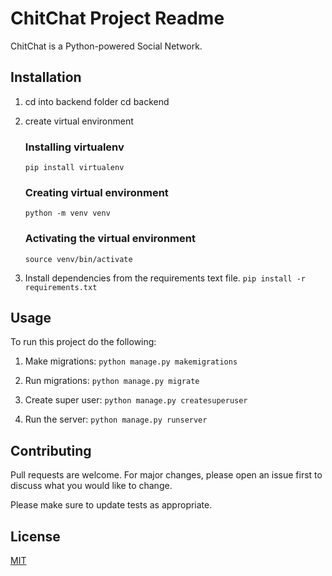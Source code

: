 # ChitChat Project Readme

ChitChat is a Python-powered Social Network.

## Installation

1. cd into backend folder
    cd backend

2. create virtual environment
    ### Installing virtualenv
    ```pip install virtualenv```

    ### Creating virtual environment
    ```python -m venv venv```

    ### Activating the virtual environment
    ```source venv/bin/activate```

3. Install dependencies from the requirements text file.
    ```pip install -r requirements.txt```

## Usage
To run this project do the following:

1. Make migrations:
```python manage.py makemigrations```

2. Run migrations:
```python manage.py migrate```

3. Create super user:
```python manage.py createsuperuser```

4. Run the server:
```python manage.py runserver```



## Contributing

Pull requests are welcome. For major changes, please open an issue first
to discuss what you would like to change.

Please make sure to update tests as appropriate.

## License

[MIT](https://choosealicense.com/licenses/mit/)